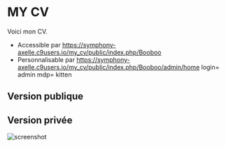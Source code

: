 # MY CV
Voici mon CV.
* Accessible par https://symphony-axelle.c9users.io/my_cv/public/index.php/Booboo
* Personnalisable par https://symphony-axelle.c9users.io/my_cv/public/index.php/Booboo/admin/home
    login= admin    mdp= kitten

## Version publique
[capture]: https://github.com/alyaka/my_cv/blob/master/public/Capture.PNG
## Version privée 
[capture2]: https://github.com/alyaka/my_cv/blob/master/public/Capture2.PNG
[capture3]: https://github.com/alyaka/my_cv/blob/master/public/Capture3.PNG?raw=true
![screenshot](https://i.imgur.com/0d1nl7g.png "screenshot")
